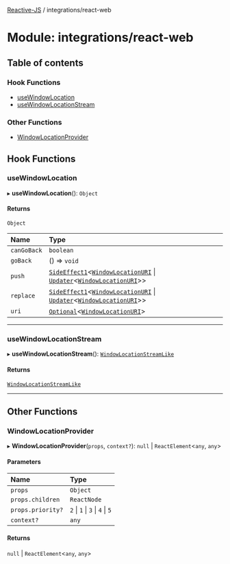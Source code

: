 [Reactive-JS](../README.md) / integrations/react-web

# Module: integrations/react-web

## Table of contents

### Hook Functions

- [useWindowLocation](integrations_react_web.md#usewindowlocation)
- [useWindowLocationStream](integrations_react_web.md#usewindowlocationstream)

### Other Functions

- [WindowLocationProvider](integrations_react_web.md#windowlocationprovider)

## Hook Functions

### useWindowLocation

▸ **useWindowLocation**(): `Object`

#### Returns

`Object`

| Name | Type |
| :------ | :------ |
| `canGoBack` | `boolean` |
| `goBack` | () => `void` |
| `push` | [`SideEffect1`](functions.md#sideeffect1)<[`WindowLocationURI`](../interfaces/integrations_web.WindowLocationURI.md) \| [`Updater`](functions.md#updater)<[`WindowLocationURI`](../interfaces/integrations_web.WindowLocationURI.md)\>\> |
| `replace` | [`SideEffect1`](functions.md#sideeffect1)<[`WindowLocationURI`](../interfaces/integrations_web.WindowLocationURI.md) \| [`Updater`](functions.md#updater)<[`WindowLocationURI`](../interfaces/integrations_web.WindowLocationURI.md)\>\> |
| `uri` | [`Optional`](functions.md#optional)<[`WindowLocationURI`](../interfaces/integrations_web.WindowLocationURI.md)\> |

___

### useWindowLocationStream

▸ **useWindowLocationStream**(): [`WindowLocationStreamLike`](../interfaces/integrations_web.WindowLocationStreamLike.md)

#### Returns

[`WindowLocationStreamLike`](../interfaces/integrations_web.WindowLocationStreamLike.md)

___

## Other Functions

### WindowLocationProvider

▸ **WindowLocationProvider**(`props`, `context?`): ``null`` \| `ReactElement`<`any`, `any`\>

#### Parameters

| Name | Type |
| :------ | :------ |
| `props` | `Object` |
| `props.children` | `ReactNode` |
| `props.priority?` | ``2`` \| ``1`` \| ``3`` \| ``4`` \| ``5`` |
| `context?` | `any` |

#### Returns

``null`` \| `ReactElement`<`any`, `any`\>
